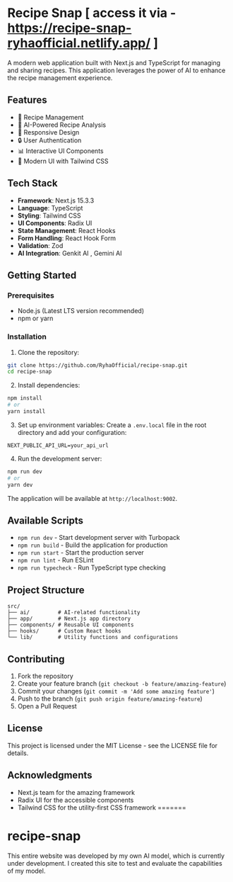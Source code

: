 
# Recipe Snap [ access it via - https://recipe-snap-ryhaofficial.netlify.app/ ]

A modern web application built with Next.js and TypeScript for managing and sharing recipes. This application leverages the power of AI to enhance the recipe management experience.

## Features

- 🍳 Recipe Management
- 🤖 AI-Powered Recipe Analysis
- 📱 Responsive Design
- 🔒 User Authentication
- 📊 Interactive UI Components
- 🎨 Modern UI with Tailwind CSS

## Tech Stack

- **Framework**: Next.js 15.3.3
- **Language**: TypeScript
- **Styling**: Tailwind CSS
- **UI Components**: Radix UI
- **State Management**: React Hooks
- **Form Handling**: React Hook Form
- **Validation**: Zod
- **AI Integration**: Genkit AI , Gemini AI

## Getting Started

### Prerequisites

- Node.js (Latest LTS version recommended)
- npm or yarn

### Installation

1. Clone the repository:
```bash
git clone https://github.com/RyhaOfficial/recipe-snap.git
cd recipe-snap
```

2. Install dependencies:
```bash
npm install
# or
yarn install
```

3. Set up environment variables:
Create a `.env.local` file in the root directory and add your configuration:
```
NEXT_PUBLIC_API_URL=your_api_url
```

4. Run the development server:
```bash
npm run dev
# or
yarn dev
```

The application will be available at `http://localhost:9002`.

## Available Scripts

- `npm run dev` - Start development server with Turbopack
- `npm run build` - Build the application for production
- `npm run start` - Start the production server
- `npm run lint` - Run ESLint
- `npm run typecheck` - Run TypeScript type checking

## Project Structure

```
src/
├── ai/         # AI-related functionality
├── app/        # Next.js app directory
├── components/ # Reusable UI components
├── hooks/      # Custom React hooks
└── lib/        # Utility functions and configurations
```

## Contributing

1. Fork the repository
2. Create your feature branch (`git checkout -b feature/amazing-feature`)
3. Commit your changes (`git commit -m 'Add some amazing feature'`)
4. Push to the branch (`git push origin feature/amazing-feature`)
5. Open a Pull Request

## License

This project is licensed under the MIT License - see the LICENSE file for details.

## Acknowledgments

- Next.js team for the amazing framework
- Radix UI for the accessible components
- Tailwind CSS for the utility-first CSS framework
=======
# recipe-snap
This entire website was developed by my own AI model, which is currently under development. I created this site to test and evaluate the capabilities of my model.
